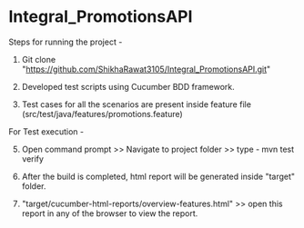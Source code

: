 # Integral_PromotionsAPI
Steps for running the project -

1. Git clone "https://github.com/ShikhaRawat3105/Integral_PromotionsAPI.git"

2. Developed test scripts using Cucumber BDD framework.

3. Test cases for all the scenarios are present inside feature file (src/test/java/features/promotions.feature)

For Test execution - 

5. Open command prompt >> Navigate to project folder >> type - mvn test verify

6. After the build is completed, html report will be generated inside "target" folder.

7. "target/cucumber-html-reports/overview-features.html" >> open this report in any of the browser to view the report.
